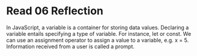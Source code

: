 # Read 06 Reflection 

In JavaScript, a variable is a container for storing data values. Declaring a variable entails specifying a type of variable. For instance, let or const. We can use an assignment operator to assign a value to a variable, e.g. x = 5. Information received from a user is called a prompt. 
